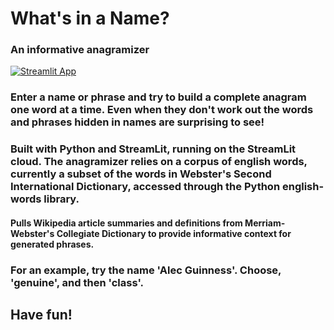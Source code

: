 # What's in a Name?
### An informative anagramizer

[![Streamlit App](https://static.streamlit.io/badges/streamlit_badge_black_white.svg)](https://mpolinsky-anagramizer-main-deploy-7symnm.streamlitapp.com)

### Enter a name or phrase and try to build a complete anagram one word at a time.  Even when they don't work out the words and phrases hidden in names are surprising to see!

### Built with Python and StreamLit, running on the StreamLit cloud.  The anagramizer relies on a corpus of english words, currently a subset of the words in Webster's Second International Dictionary, accessed through the Python english-words library.

#### Pulls Wikipedia article summaries and definitions from Merriam-Webster's Collegiate Dictionary to provide informative context for generated phrases.

### For an example, try the name **'Alec Guinness'**.  Choose, **'genuine'**, and then **'class'**.

## Have fun!
